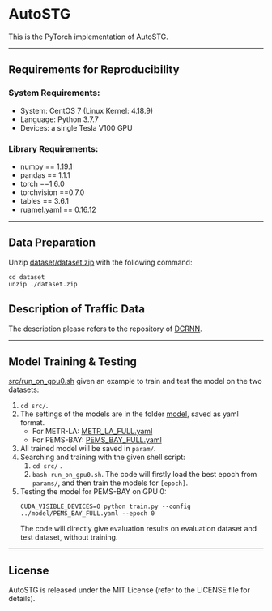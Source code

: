 # AutoSTG

This is the PyTorch implementation of AutoSTG.

---

## Requirements for Reproducibility

### System Requirements:
- System: CentOS 7 (Linux Kernel: 4.18.9)
- Language: Python 3.7.7
- Devices: a single Tesla V100 GPU

### Library Requirements:
- numpy == 1.19.1
- pandas == 1.1.1
- torch ==1.6.0
- torchvision ==0.7.0
- tables == 3.6.1
- ruamel.yaml == 0.16.12

---
## Data Preparation
Unzip [dataset/dataset.zip](dataset/dataset.zip) with the following command:
```
cd dataset
unzip ./dataset.zip
```


## Description of Traffic Data

The description please refers to the repository of [DCRNN](https://github.com/liyaguang/DCRNN).

---

## Model Training & Testing

[src/run_on_gpu0.sh](src/train_on_gpu0.sh) given an example to train and test the model on the two datasets:

1. `cd src/`.
2. The settings of the models are in the folder [model](/model), saved as yaml format. 
   - For METR-LA: [METR_LA_FULL.yaml](model/METR_LA_AUTOSTG.yaml)
   - For PEMS-BAY: [PEMS_BAY_FULL.yaml](model/PEMS_BAY_AUTOSTG.yaml)
3. All trained model will be saved in `param/`. 
4. Searching and training with the given shell script:
   1. `cd src/` .
   2. `bash run_on_gpu0.sh`. The code will firstly load the best epoch from `params/`, and then train the models for `[epoch]`. 
6. Testing the model for PEMS-BAY on GPU 0: 
    ```
    CUDA_VISIBLE_DEVICES=0 python train.py --config ../model/PEMS_BAY_FULL.yaml --epoch 0
    ``` 
   The code will directly give evaluation results on evaluation dataset and test dataset, without training.

---

## License

AutoSTG is released under the MIT License (refer to the LICENSE file for details).
